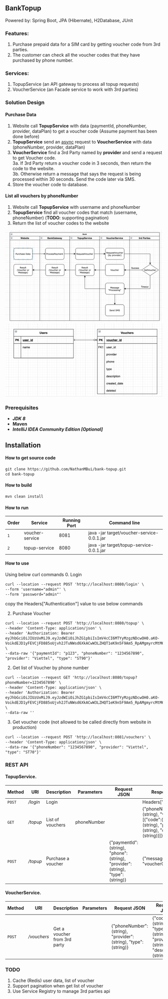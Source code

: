 ## BankTopup
  Powered by: Spring Boot, JPA (Hibernate), H2Database, JUnit
  
### Features:
  1. Purchase prepaid data for a SIM card by getting voucher code from 3rd parties.<br/> 
  2. The customer can check all the voucher codes that they have purchased by phone number.
  
  
### Services:
  1. TopupService (an API gateway to process all topup requests)
  2. VoucherService (an Facade service to work with 3rd parties)

### Solution Design
  #### Purchase Data
  1. Website call **TopupService** with data (paymentId, phoneNumber, provider, dataPlan) to get a voucher code (Assume payment has been done before)
  2. **TopupService** send an <ins>async</ins> request to **VoucherService** with data (phoneNumber, provider, dataPlan)
  3. **VoucherService** find a 3rd Party named by **provider** and send a request to get Voucher code.</br>
    3a. If 3rd Party return a voucher code in 3 seconds, then return the code to the website.</br>
    3b. Otherwise return a message that says the request is being processed within 30 seconds. Send the code later via SMS.
  4. Store the voucher code to database.

  #### List all vouchers by phoneNumber
  1. Website call **TopupService** with username and phoneNumber
  2. **TopupService** find all voucher codes that match (username, phoneNumber) (**TODO**: supporting pagination)
  3. Return the list of voucher codes to the website
  
![DesignDiagram](DesignDiagram.png)
![EntityDiagram](EntityDiagram.png)

### Prerequisites
* **_JDK 8_**
* **Maven**
* **_IntelliJ IDEA Community Edition [Optional]_**

## Installation
#### How to get source code
```
git clone https://github.com/NathanMBui/bank-topup.git
cd bank-topup
```
#### How to build
```
mvn clean install
```
#### How to run
Order | Service | Running Port | Command line
--- | --- | --- | --- 
`1` | voucher-service | 8081 | java -jar target/voucher-service-0.0.1.jar |
`2` | topup-service | 8080 | java -jar target/topup-service-0.0.1.jar |

#### How to use
Using below curl commands
0. Login
```
curl --location --request POST 'http://localhost:8080/login' \
--form 'username="admin"' \
--form 'password="admin"'
```
copy the Headers["Authentication"] value to use below commands

2. Purchase Voucher
```
curl --location --request POST 'http://localhost:8080/topup' \
--header 'Content-Type: application/json' \
--header 'Authorization: Bearer eyJhbGciOiJIUzUxMiJ9.eyJzdWIiOiJhZG1pbiIsImV4cCI6MTYyMzgzNDcwOH0.aKO-VoikdEJD1yFEVCjFD885oUjvh2JTuNWsd6XkACwW3LZHQT1eK9n5F9Am5_RpAMgmyrcMtM68nFuuhTl9TA' \
--data-raw '{"paymentId": "p123", "phoneNumber": "1234567890", "provider": "Viettel", "type": "ST90"}'
```
2. Get list of Voucher by phone number
```
curl --location --request GET 'http://localhost:8080/topup?phoneNumber=1234567890' \
--header 'Content-Type: application/json' \
--header 'Authorization: Bearer eyJhbGciOiJIUzUxMiJ9.eyJzdWIiOiJhZG1pbiIsImV4cCI6MTYyMzgzNDcwOH0.aKO-VoikdEJD1yFEVCjFD885oUjvh2JTuNWsd6XkACwW3LZHQT1eK9n5F9Am5_RpAMgmyrcMtM68nFuuhTl9TA' \
--data-raw ''
```
3. Get voucher code (not allowed to be called directly from website in production)
```
curl --location --request POST 'http://localhost:8081/vouchers' \
--header 'Content-Type: application/json' \
--data-raw '{"phoneNumber": "1234567890", "provider": "Viettel", "type": "ST70"}'
```

### REST API
#### TopupService.

Method | URI | Description | Parameters | Request JSON | Response JSON
------ | --- | ----------- | ---------- | ------------ | -------------
`POST` | */login* | Login | | | Headers["Authorization"]
`GET` | */topup* | List of vouchers | phoneNumber | | {"phoneNumber":(string), "vouchers": [{"code":(string), "type":(string), "provider":(string), "description":(string)}]}
`POST` | */topup* | Purchase a voucher | | {"paymentId":(string), "phone": (string), "provider": (string), "type": (string)} | {"message":(string), "voucherCode": (string)} |

#### VoucherService.

Method | URI | Description | Parameters | Request JSON | Response JSON
------ | --- | ----------- | ---------- | ------------ | -------------
`POST` | */vouchers* | Get a voucher from 3rd party| | {"phoneNumber": (string), "provider": (string), "type": (string)} | {"code":(string), "type":(string), "provider":(string), "description":(string)} |

### TODO
1. Cache (Redis) user data, list of voucher
2. Support pagination when get list of voucher
3. Use Service Registry to manage 3rd parties api

